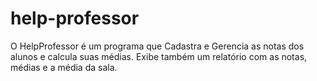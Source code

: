 # help-professor

O HelpProfessor é um programa que Cadastra e Gerencia as notas dos alunos e calcula suas médias. Exibe também um relatório com as notas, médias e a média da sala.